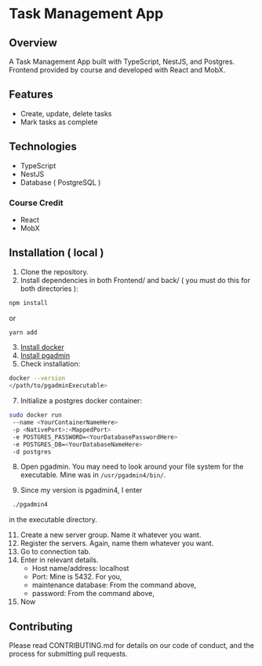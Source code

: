 # Task Management App

## Overview

A Task Management App built with TypeScript, NestJS, and Postgres.
Frontend provided by course and developed with React and MobX.

## Features

- Create, update, delete tasks
- Mark tasks as complete

## Technologies

- TypeScript
- NestJS
- Database ( PostgreSQL )

### Course Credit
   - React
   - MobX

## Installation ( local )

1. Clone the repository.
2. Install dependencies in both Frontend/ and back/ ( you must do this for both directories ):
   
```bash
npm install
```

or

```bash
yarn add
```

3. [Install docker](https://docs.docker.com/get-docker/)
5. [Install pgadmin](https://www.pgadmin.org/download/)
6. Check installation:
  
```bash
docker --version
</path/to/pgadminExecutable>
```

7. Initialize a postgres docker container:

```bash
sudo docker run
 --name <YourContainerNameHere>
 -p <NativePort>:<MappedPort>
 -e POSTGRES_PASSWORD=<YourDatabasePasswordHere>
 -e POSTGRES_DB=<YourDatabaseNameHere>
 -d postgres
```

8. Open pgadmin. You may need to look around your file system for the executable.
Mine was in `/usr/pgadmin4/bin/`.

9. Since my version is pgadmin4, I enter

```bash
 ./pgadmin4
```
in the executable directory.


11.  Create a new server group. Name it whatever you want.
12.  Register the servers. Again, name them whatever you want.
14. Go to connection tab.
15. Enter in relevant details.
    - Host name/address: localhost
    - Port: Mine is 5432. For you, <NativePort>
    - maintenance database: From the command above, <YourDatabaseName>
    - password: From the command above, <YourDatabasePassword>
16. Now







## Contributing

Please read CONTRIBUTING.md for details on our code of conduct, and the process for submitting pull requests.
